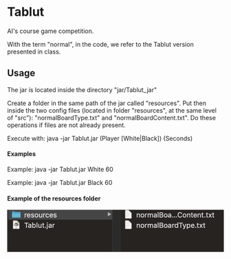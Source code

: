 # Tablut
AI's course game competition.

With the term "normal", in the code, we refer to the Tablut version presented in class.

## Usage
The jar is located inside the directory "jar/Tablut_jar"

Create a folder in the same path of the jar called "resources". 
Put then inside the two config files (located in folder "resources", at the same level of "src"): 
"normalBoardType.txt" and "normalBoardContent.txt".
Do these operations if files are not already present.

Execute with: java -jar Tablut.jar (Player [White|Black]) (Seconds)

#### Examples
Example: java -jar Tablut.jar White 60

Example: java -jar Tablut.jar Black 60

#### Example of the resources folder
![alt text](resourceExample.png)